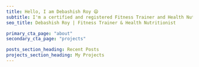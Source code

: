 ```yaml
---
title: Hello, I am Debashish Roy 😄
subtitle: I'm a certified and registered Fitness Trainer and Health Nutritionist. I love helping people to reach their health goals.
seo_title: Debashish Roy | Fitness Trainer & Health Nutritionist

primary_cta_page: "about"
secondary_cta_page: "projects"

posts_section_heading: Recent Posts
projects_section_heading: My Projects
---
```


<!-- {{< recent-posts 5 >}}
{{< projects 5 >}} -->
